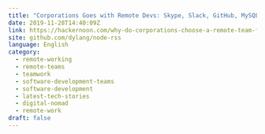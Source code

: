 ```yaml
---
title: "Corporations Goes with Remote Devs: Skype, Slack, GitHub, MySQL cases"
date: 2019-11-28T14:40:09Z
link: https://hackernoon.com/why-do-corporations-choose-a-remote-team-for-software-developmentskype-slack-github-mysql-cases-1y942d9l?source=rss&utm_medium=RSS&utm_source=news.12bit.vn
site: github.com/dylang/node-rss
language: English
category:
  - remote-working
  - remote-teams
  - teamwork
  - software-development-teams
  - software-development
  - latest-tech-stories
  - digital-nomad
  - remote-work
draft: false
---
```


